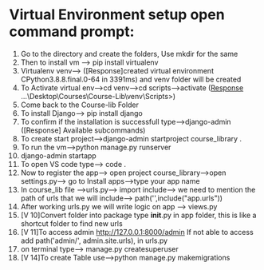 # Virtual Environment setup open command prompt:
1) Go to the directory and create the folders, Use mkdir for the same
2) Then to install vm --> pip install virtualenv
3) Virtualenv venv--> ([Response]created virtual environment CPython3.8.8.final.0-64 in 3391ms) and venv folder will be created 
4) To Activate virtual env-->cd venv-->cd scripts-->activate ([Response](venv) ...\Desktop\Courses\Course-Lib\venv\Scripts>)
5) Come back to the Course-lib Folder
6) To install Django--> pip install django
7) To confirm if the installation is successfull type-->django-admin ([Response] Available subcommands)
8) To create start project-->django-admin startproject course_library .
9) To run the vm-->python manage.py runserver
10) django-admin startapp <app name>
11) To open VS code type--> code .
12) Now to register the app--> open project course_library-->open settings.py--> go to Install apps-->type your app name
13) In course_lib file -->urls.py--> import include--> we need to mention the path of urls that we will include--> path('',include("app.urls"))
14) After working urls.py we will write logic on app --> views.py
15) [V 10]Convert folder into package type __init__.py in app folder, this is like a shortcut folder to find new urls
16) [V 11]To access admin http://127.0.0.1:8000/admin If not able to access add path('admin/', admin.site.urls), in urls.py
17) on terminal type--> manage.py createsuperuser  
18) [V 14]To create Table use-->python manage.py makemigrations 
